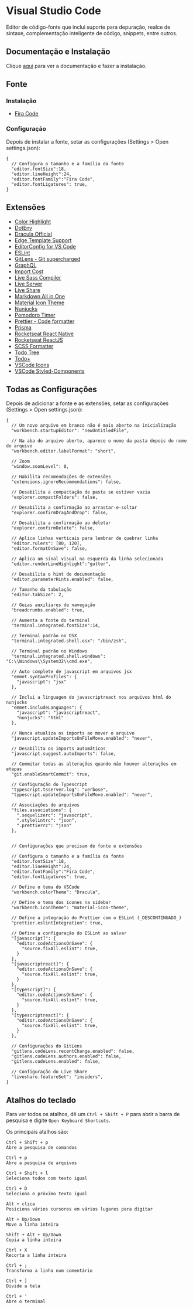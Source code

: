 # Visual Studio Code

Editor de código-fonte que inclui suporte para depuração, realce de sintaxe, complementação inteligente de código, snippets, entre outros.

## Documentação e Instalação

Clique [aqui](https://code.visualstudio.com) para ver a documentação e fazer a instalação.

## Fonte

### Instalação

- [Fira Code](../../font/fira-code.md)

### Configuração

Depois de instalar a fonte, setar as configurações (Settings > Open settings.json):

```
{
  // Configura o tamanho e a família da fonte
  "editor.fontSize":18,
  "editor.lineHeight":24,
  "editor.fontFamily":"Fira Code",
  "editor.fontLigatures": true,
}
```

## Extensões

- [Color Highlight](extensions/color-highlight.md)
- [DotEnv](extensions/dotenv.md)
- [Dracula Official](extensions/dracula-official.md)
- [Edge Template Support](extensions/edge-template-support.md)
- [EditorConfig for VS Code](extensions/editorconfig-for-vs-code.md)
- [ESLint](extensions/eslint.md)
- [GitLens - Git supercharged](extensions/gitlens-git-supercharged.md)
- [GraphQL](extensions/graphql.md)
- [Import Cost](extensions/import-cost.md)
- [Live Sass Compiler](extensions/live-sass-compiler.md)
- [Live Server](extensions/live-server.md)
- [Live Share](extensions/live-share.md)
- [Markdown All in One](extensions/markdown-all-in-one.md)
- [Material Icon Theme](extensions/material-icon-theme.md)
- [Nunjucks](extensions/nunjucks.md)
- [Pomodoro Timer](extensions/pomodoro-timer.md)
- [Prettier - Code formatter](extensions/prettier-code-formatter.md)
- [Prisma](extensions/prisma.md)
- [Rocketseat React Native](extensions/rocketseat-react-native.md)
- [Rocketseat ReactJS](extensions/rocketseat-reactjs.md)
- [SCSS Formatter](extensions/scss-formatter.md)
- [Todo Tree](extensions/todo-tree.md)
- [Todo+](extensions/todo-plus.md)
- [VSCode Icons](extensions/vscode-icons.md)
- [VSCode Styled-Components](extensions/vscode-styled-components.md)

## Todas as Configurações

Depois de adicionar a fonte e as extensões, setar as configurações (Settings > Open settings.json):

```
{
  // Um novo arquivo em branco não é mais aberto na inicialização
  "workbench.startupEditor": "newUntitledFile",

  // Na aba do arquivo aberto, aparece o nome da pasta depois do nome do arquivo
  "workbench.editor.labelFormat": "short",

  // Zoom
  "window.zoomLevel": 0,

  // Habilita recomendações de extensões
  "extensions.ignoreRecommendations": false,

  // Desabilita a compactação de pasta se estiver vazia
  "explorer.compactFolders": false,

  // Desabilita a confirmação ao arrastar-e-soltar
  "explorer.confirmDragAndDrop": false,

  // Desabilita a confirmação ao deletar
  "explorer.confirmDelete": false,

  // Aplica linhas verticais para lembrar de quebrar linha
  "editor.rulers": [80, 120],
  "editor.formatOnSave": false,

  // Aplica um sinal visual na esquerda da linha selecionada
  "editor.renderLineHighlight":"gutter",

  // Desabilita o hint de documentação
  "editor.parameterHints.enabled": false,

  // Tamanho da tabulação
  "editor.tabSize": 2,

  // Guias auxiliares de navegação
  "breadcrumbs.enabled": true,

  // Aumenta a fonte do terminal
  "terminal.integrated.fontSize":14,

  // Terminal padrão no OSX
  "terminal.integrated.shell.osx": "/bin/zsh",

  // Terminal padrão no Windows
  "terminal.integrated.shell.windows": "C:\\Windows\\System32\\cmd.exe",

  // Auto complete de javascript em arquivos jsx
  "emmet.syntaxProfiles": {
    "javascript": "jsx"
  },

  // Inclui a linguagem do javascriptreact nos arquivos html do nunjucks
  "emmet.includeLanguages": {
    "javascript": "javascriptreact",
    "nunjucks": "html"
  },

  // Nunca atualiza os imports ao mover o arquivo
  "javascript.updateImportsOnFileMove.enabled": "never",

  // Desabilita os imports automáticos
  "javascript.suggest.autoImports": false,

  // Commitar todas as alterações quando não houver alterações em etapas
  "git.enableSmartCommit": true,

  // Configuração do Typescript
  "typescript.tsserver.log": "verbose",
  "typescript.updateImportsOnFileMove.enabled": "never",

  // Associações de arquivos
  "files.associations": {
    ".sequelizerc": "javascript",
    ".stylelintrc": "json",
    ".prettierrc": "json"
  },


  // Configurações que precisam de fonte e extensões

  // Configura o tamanho e a família da fonte
  "editor.fontSize":18,
  "editor.lineHeight":24,
  "editor.fontFamily":"Fira Code",
  "editor.fontLigatures": true,

  // Define o tema do VSCode
  "workbench.colorTheme": "Dracula",

  // Define o tema dos ícones na sidebar
  "workbench.iconTheme": "material-icon-theme",

  // Define a integração do Prettier com o ESLint (_DESCONTINUADO_)
  "prettier.eslintIntegration": true,

  // Define a configuração do ESLint ao salvar
  "[javascript]": {
    "editor.codeActionsOnSave": {
      "source.fixAll.eslint": true,
    }
  },
  "[javascriptreact]": {
    "editor.codeActionsOnSave": {
      "source.fixAll.eslint": true,
    }
  },
  "[typescript]": {
    "editor.codeActionsOnSave": {
      "source.fixAll.eslint": true,
    }
  },
  "[typescriptreact]": {
    "editor.codeActionsOnSave": {
      "source.fixAll.eslint": true,
    }
  },

  // Configurações do GitLens
  "gitlens.codeLens.recentChange.enabled": false,
  "gitlens.codeLens.authors.enabled": false,
  "gitlens.codeLens.enabled": false,

  // Configuração do Live Share
  "liveshare.featureSet": "insiders",
}
```

## Atalhos do teclado

Para ver todos os atalhos, dê um `Ctrl + Shift + P` para abrir a barra de pesquisa e digite `Open Keyboard Shortcuts`.  

Os principais atalhos são:

```
Ctrl + Shift + p
Abre a pesquisa de comandos

Ctrl + p
Abre a pesquisa de arquivos

Ctrl + Shift + l
Seleciona todos com texto igual

Ctrl + D
Seleciona o próximo texto igual

Alt + clica
Posiciona vários cursores em vários lugares para digitar

Alt + Up/Down
Move a linha inteira

Shift + Alt + Up/Down
Copia a linha inteira

Ctrl + X
Recorta a linha inteira

Ctrl + ;
Transforma a linha num comentário

Ctrl + ]
Divide a tela

Ctrl + '
Abre o terminal
```